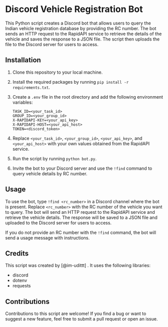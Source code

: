 # **Discord Vehicle Registration Bot**

This Python script creates a Discord bot that allows users to query the Indian vehicle registration database by providing the RC number. The bot sends an HTTP request to the RapidAPI service to retrieve the details of the vehicle and saves the response to a JSON file. The script then uploads the file to the Discord server for users to access.

## **Installation**

1. Clone this repository to your local machine.
2. Install the required packages by running `pip install -r requirements.txt`.
3. Create a `.env` file in the root directory and add the following environment variables:

    ```
    TASK_ID=<your_task_id>
    GROUP_ID=<your_group_id>
    X-RAPIDAPI-KEY=<your_api_key>
    X-RAPIDAPI-HOST=<your_api_host>
    TOKEN=<discord_token>
    ```

4. Replace `<your_task_id>`, `<your_group_id>`, `<your_api_key>`, and `<your_api_host>` with your own values obtained from the RapidAPI service.
5. Run the script by running `python bot.py`.
6. Invite the bot to your Discord server and use the `!find` command to query vehicle details by RC number.

## **Usage**

To use the bot, type `!find <rc_number>` in a Discord channel where the bot is present. Replace `<rc_number>` with the RC number of the vehicle you want to query. The bot will send an HTTP request to the RapidAPI service and retrieve the vehicle details. The response will be saved to a JSON file and uploaded to the Discord server for users to access.

If you do not provide an RC number with the `!find` command, the bot will send a usage message with instructions.

## **Credits**

This script was created by [@im-udittt] . It uses the following libraries:

- discord
- dotenv
- requests

## **Contributions**

Contributions to this script are welcome! If you find a bug or want to suggest a new feature, feel free to submit a pull request or open an issue.
